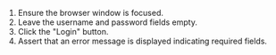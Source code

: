 1. Ensure the browser window is focused.
2. Leave the username and password fields empty.
3. Click the "Login" button.
4. Assert that an error message is displayed indicating required fields.